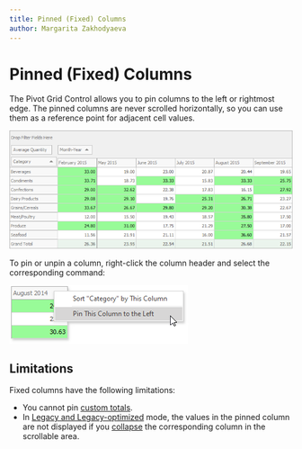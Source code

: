 ```yaml
---
title: Pinned (Fixed) Columns 
author: Margarita Zakhodyaeva
---
```


# Pinned (Fixed) Columns

The Pivot Grid Control allows you to pin columns to the left or rightmost edge. The pinned columns are never scrolled horizontally, so you can use them as a reference point for adjacent cell values. 

 ![](../../../images/win-pivot-fixed-pinned-columns.png)

 To pin or unpin a column, right-click the column header and select the corresponding command:

 ![](../../../images/win-pivot-fixed-columns-pin-column.png)  

## Limitations
Fixed columns have the following limitations:
* You cannot pin [custom totals](https://docs.devexpress.com/WindowsForms/DevExpress.XtraPivotGrid.PivotGridCustomTotalCollection).
* In [Legacy and Legacy-optimized](https://docs.devexpress.com/CoreLibraries/401531/devexpress-pivot-grid-core-library/data-processing-engines/legacy-and-legacy-optimized-calculation-engines) mode, the values in the pinned column are not displayed if you [collapse](https://docs.devexpress.com/WindowsForms/1940/controls-and-libraries/pivot-grid/end-user-capabilities/expanding-and-collapsing-grouping-columns-and-rows) the corresponding column in the scrollable area.
